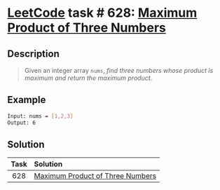 # [LeetCode][leetcode] task # 628: [Maximum Product of Three Numbers][task]

Description
-----------

> Given an integer array `nums`,
> _find three numbers whose product is maximum and return the maximum product_.

 Example
-------

```sh
Input: nums = [1,2,3]
Output: 6
```

Solution
--------

| Task | Solution                                     |
|:----:|:---------------------------------------------|
| 628  | [Maximum Product of Three Numbers][solution] |


[leetcode]: <http://leetcode.com/>
[task]: <https://leetcode.com/problems/maximum-product-of-three-numbers/>
[solution]: <https://github.com/wellaxis/praxis-leetcode/blob/main/src/main/java/com/witalis/praxis/leetcode/task/h7/p628/option/Practice.java>
